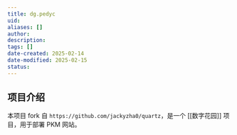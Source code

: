 ```yaml
---
title: dg.pedyc
uid: 
aliases: []
author: 
description: 
tags: []
date-created: 2025-02-14
date-modified: 2025-02-15
status: 
---
```


## 项目介绍

本项目 fork 自 `https://github.com/jackyzha0/quartz`，是一个 [[数字花园]] 项目，用于部署 PKM 网站。
